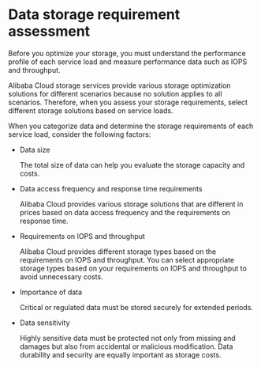 # Data storage requirement assessment

Before you optimize your storage, you must understand the performance profile of each service load and measure performance data such as IOPS and throughput.

Alibaba Cloud storage services provide various storage optimization solutions for different scenarios because no solution applies to all scenarios. Therefore, when you assess your storage requirements, select different storage solutions based on service loads.

When you categorize data and determine the storage requirements of each service load, consider the following factors:

-   Data size

    The total size of data can help you evaluate the storage capacity and costs.

-   Data access frequency and response time requirements

    Alibaba Cloud provides various storage solutions that are different in prices based on data access frequency and the requirements on response time.

-   Requirements on IOPS and throughput

    Alibaba Cloud provides different storage types based on the requirements on IOPS and throughput. You can select appropriate storage types based on your requirements on IOPS and throughput to avoid unnecessary costs.

-   Importance of data

    Critical or regulated data must be stored securely for extended periods.

-   Data sensitivity

    Highly sensitive data must be protected not only from missing and damages but also from accidental or malicious modification. Data durability and security are equally important as storage costs.


